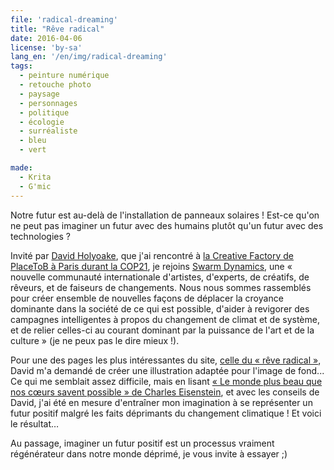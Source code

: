 ```yaml
---
file: 'radical-dreaming'
title: "Rêve radical"
date: 2016-04-06
license: 'by-sa'
lang_en: '/en/img/radical-dreaming'
tags:
  - peinture numérique
  - retouche photo
  - paysage
  - personnages
  - politique
  - écologie
  - surréaliste
  - bleu
  - vert

made:
  - Krita
  - G'mic
---
```


Notre futur est au-delà de l'installation de panneaux solaires ! Est-ce qu'on ne peut pas imaginer un futur avec des humains plutôt qu'un futur avec des technologies ?

Invité par [David Holyoake](http://swarmdynamics.org/site/our-community/), que j'ai rencontré à [la Creative Factory de PlaceToB à Paris durant la COP21](../blog/inventons-autres-histoires-climat-cop21-placetob), je rejoins [Swarm Dynamics](http://swarmdynamics.org), une « nouvelle communauté internationale d'artistes, d'experts, de créatifs, de rêveurs, et de faiseurs de changements. Nous nous sommes rassemblés pour créer ensemble de nouvelles façons de déplacer la croyance dominante dans la société de ce qui est possible, d'aider à revigorer des campagnes intelligentes à propos du changement de climat et de système, et de relier celles-ci au courant dominant par la puissance de l'art et de la culture » (je ne peux pas le dire mieux !).

Pour une des pages les plus intéressantes du site, [celle du « rêve radical »](http://swarmdynamics.org/site/radical-dreaming/), David m'a demandé de créer une illustration adaptée pour l'image de fond... Ce qui me semblait assez difficile, mais en lisant [« Le monde plus beau que nos cœurs savent possible » de Charles Eisenstein](http://charleseisenstein.net/project/the-more-beautiful-world-our-hearts-know-is-possible/), et avec les conseils de David, j'ai été en mesure d'entraîner mon imagination à se représenter un futur positif malgré les faits déprimants du changement climatique ! Et voici le résultat…

Au passage, imaginer un futur positif est un processus vraiment régénérateur dans notre monde déprimé, je vous invite à essayer ;)
